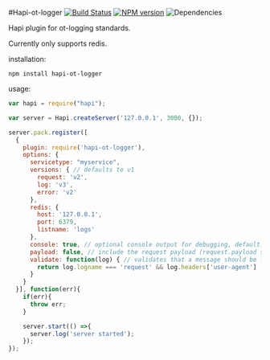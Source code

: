 #Hapi-ot-logger
[![Build Status](https://travis-ci.org/opentable/hapi-ot-logger.png?branch=master)](https://travis-ci.org/opentable/hapi-ot-logger) [![NPM version](https://badge.fury.io/js/hapi-ot-logger.png)](http://badge.fury.io/js/hapi-ot-logger) ![Dependencies](https://david-dm.org/opentable/hapi-ot-logger.png)

Hapi plugin for ot-logging standards.

Currently only supports redis.

installation:

```shell
npm install hapi-ot-logger
```

usage:

```javascript
var hapi = require("hapi");

var server = Hapi.createServer('127.0.0.1', 3000, {});

server.pack.register([
  {
    plugin: require('hapi-ot-logger'),
    options: {
      servicetype: "myservice",
      versions: { // defaults to v1
        request: 'v2',
        log: 'v3',
        error: 'v2'
      },
      redis: {
        host: '127.0.0.1',
        port: 6379,
        listname: 'logs'
      },
      console: true, // optional console output for debugging, default: false
      payload: false, // include the request payload (request.payload stringified), default: false
      validate: function(log) { // validates that a message should be logged (default to always valid)
        return log.logname === 'request' && log.headers['user-agent'] !== 'noisy-spider';
      }
    }
  }], function(err){
    if(err){
      throw err;
    }

    server.start(() =>{
      server.log('server started');
    });
});

```
